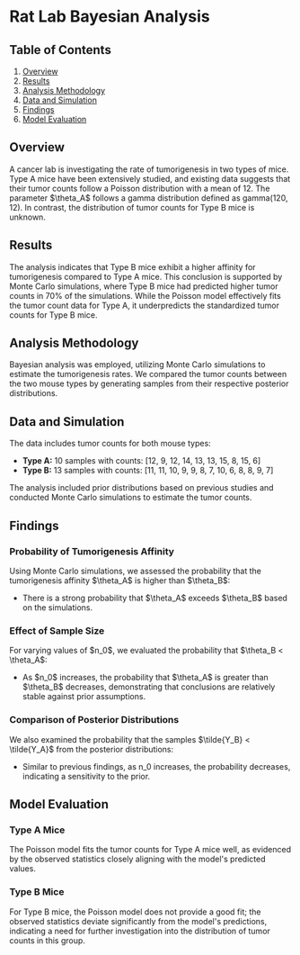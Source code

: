 # Rat Lab Bayesian Analysis 
 
## Table of Contents
1. [Overview](#overview)
2. [Results](#results)
3. [Analysis Methodology](#analysis-methodology)
4. [Data and Simulation](#data-and-simulation)
5. [Findings](#findings)
6. [Model Evaluation](#model-evaluation)

## Overview
A cancer lab is investigating the rate of tumorigenesis in two types of mice. Type A mice have been extensively studied, and existing data suggests that their tumor counts follow a Poisson distribution with a mean of 12. The parameter $\theta_A\$ follows a gamma distribution defined as gamma(120, 12). In contrast, the distribution of tumor counts for Type B mice is unknown.

## Results
The analysis indicates that Type B mice exhibit a higher affinity for tumorigenesis compared to Type A mice. This conclusion is supported by Monte Carlo simulations, where Type B mice had predicted higher tumor counts in 70% of the simulations. While the Poisson model effectively fits the tumor count data for Type A, it underpredicts the standardized tumor counts for Type B mice.

## Analysis Methodology
Bayesian analysis was employed, utilizing Monte Carlo simulations to estimate the tumorigenesis rates. We compared the tumor counts between the two mouse types by generating samples from their respective posterior distributions.

## Data and Simulation
The data includes tumor counts for both mouse types:
- **Type A:** 10 samples with counts: [12, 9, 12, 14, 13, 13, 15, 8, 15, 6]
- **Type B:** 13 samples with counts: [11, 11, 10, 9, 9, 8, 7, 10, 6, 8, 8, 9, 7]

The analysis included prior distributions based on previous studies and conducted Monte Carlo simulations to estimate the tumor counts.

## Findings
### Probability of Tumorigenesis Affinity
Using Monte Carlo simulations, we assessed the probability that the tumorigenesis affinity $\theta_A\$ is higher than $\theta_B\$:
- There is a strong probability that $\theta_A\$ exceeds $\theta_B\$ based on the simulations.

### Effect of Sample Size
For varying values of $n_0\$, we evaluated the probability that $\theta_B < \theta_A\$:
- As $n_0\$ increases, the probability that $\theta_A\$ is greater than $\theta_B\$ decreases, demonstrating that conclusions are relatively stable against prior assumptions.

### Comparison of Posterior Distributions
We also examined the probability that the samples $\tilde{Y_B} < \tilde{Y_A}\$ from the posterior distributions:
- Similar to previous findings, as n_0 increases, the probability decreases, indicating a sensitivity to the prior.

## Model Evaluation
### Type A Mice
The Poisson model fits the tumor counts for Type A mice well, as evidenced by the observed statistics closely aligning with the model's predicted values.

### Type B Mice
For Type B mice, the Poisson model does not provide a good fit; the observed statistics deviate significantly from the model's predictions, indicating a need for further investigation into the distribution of tumor counts in this group.

